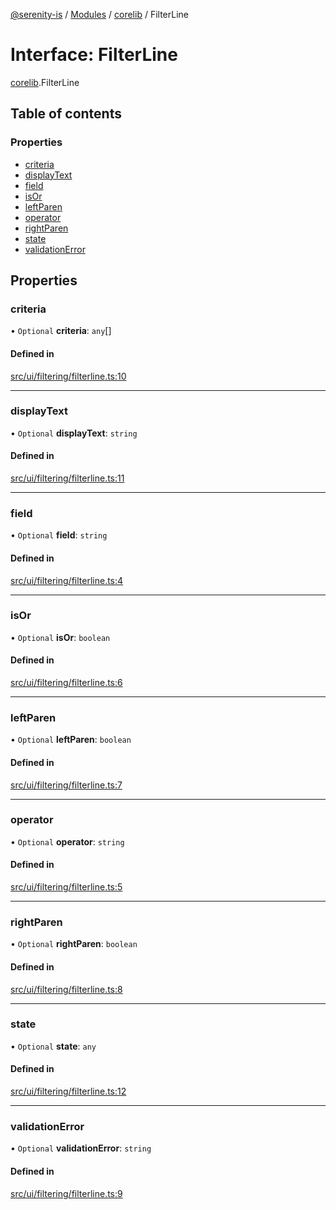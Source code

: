 [@serenity-is](../README.md) / [Modules](../modules.md) / [corelib](../modules/corelib.md) / FilterLine

# Interface: FilterLine

[corelib](../modules/corelib.md).FilterLine

## Table of contents

### Properties

- [criteria](corelib.FilterLine.md#criteria)
- [displayText](corelib.FilterLine.md#displaytext)
- [field](corelib.FilterLine.md#field)
- [isOr](corelib.FilterLine.md#isor)
- [leftParen](corelib.FilterLine.md#leftparen)
- [operator](corelib.FilterLine.md#operator)
- [rightParen](corelib.FilterLine.md#rightparen)
- [state](corelib.FilterLine.md#state)
- [validationError](corelib.FilterLine.md#validationerror)

## Properties

### criteria

• `Optional` **criteria**: `any`[]

#### Defined in

[src/ui/filtering/filterline.ts:10](https://github.com/serenity-is/serenity/blob/master/packages/corelib/src/ui/filtering/filterline.ts#line&#x3D;10)

___

### displayText

• `Optional` **displayText**: `string`

#### Defined in

[src/ui/filtering/filterline.ts:11](https://github.com/serenity-is/serenity/blob/master/packages/corelib/src/ui/filtering/filterline.ts#line&#x3D;11)

___

### field

• `Optional` **field**: `string`

#### Defined in

[src/ui/filtering/filterline.ts:4](https://github.com/serenity-is/serenity/blob/master/packages/corelib/src/ui/filtering/filterline.ts#line&#x3D;4)

___

### isOr

• `Optional` **isOr**: `boolean`

#### Defined in

[src/ui/filtering/filterline.ts:6](https://github.com/serenity-is/serenity/blob/master/packages/corelib/src/ui/filtering/filterline.ts#line&#x3D;6)

___

### leftParen

• `Optional` **leftParen**: `boolean`

#### Defined in

[src/ui/filtering/filterline.ts:7](https://github.com/serenity-is/serenity/blob/master/packages/corelib/src/ui/filtering/filterline.ts#line&#x3D;7)

___

### operator

• `Optional` **operator**: `string`

#### Defined in

[src/ui/filtering/filterline.ts:5](https://github.com/serenity-is/serenity/blob/master/packages/corelib/src/ui/filtering/filterline.ts#line&#x3D;5)

___

### rightParen

• `Optional` **rightParen**: `boolean`

#### Defined in

[src/ui/filtering/filterline.ts:8](https://github.com/serenity-is/serenity/blob/master/packages/corelib/src/ui/filtering/filterline.ts#line&#x3D;8)

___

### state

• `Optional` **state**: `any`

#### Defined in

[src/ui/filtering/filterline.ts:12](https://github.com/serenity-is/serenity/blob/master/packages/corelib/src/ui/filtering/filterline.ts#line&#x3D;12)

___

### validationError

• `Optional` **validationError**: `string`

#### Defined in

[src/ui/filtering/filterline.ts:9](https://github.com/serenity-is/serenity/blob/master/packages/corelib/src/ui/filtering/filterline.ts#line&#x3D;9)
